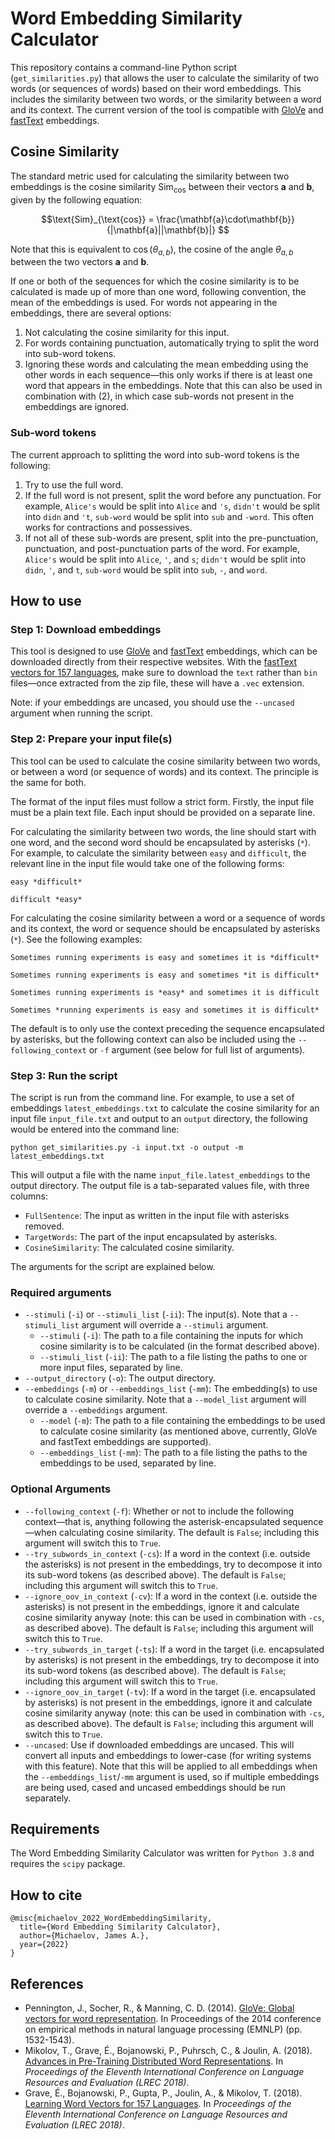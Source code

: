 # Word Embedding Similarity Calculator
This repository contains a command-line Python script (`get_similarities.py`) that allows the user to calculate the similarity of two words (or sequences of words) based on their word embeddings.  This includes the similarity between two words, or the similarity between a word and its context. The current version of the tool is compatible with [GloVe](https://nlp.stanford.edu/projects/glove/) and [fastText](https://fasttext.cc/) embeddings.

## Cosine Similarity
The standard metric used for calculating the similarity between two embeddings is the cosine similarity $\text{Sim}_{\text{cos}}$ between their vectors $\mathbf{a}$ and $\mathbf{b}$, given by the following equation:

$$\text{Sim}_{\text{cos}} = \frac{\mathbf{a}\cdot\mathbf{b}}{|\mathbf{a}||\mathbf{b}|} $$

Note that this is equivalent to $\cos(\theta_{a,b})$, the cosine of the angle $\theta_{a,b}$ between the two vectors $\mathbf{a}$ and $\mathbf{b}$.

If one or both of the sequences for which the cosine similarity is to be calculated is made up of more than one word, following convention, the mean of the embeddings is used. For words not appearing in the embeddings, there are several options:

1. Not calculating the cosine similarity for this input.
2. For words containing punctuation, automatically trying to split the word into sub-word tokens.
3. Ignoring these words and calculating the mean embedding using the other words in each sequence&mdash;this only works if there is at least one word that appears in the embeddings. Note that this can also be used in combination with (2), in which case sub-words not present in the embeddings are ignored.

### Sub-word tokens
The current approach to splitting the word into sub-word tokens is the following:

1. Try to use the full word.
2. If the full word is not present, split the word before any punctuation. For example, `Alice's` would be split into `Alice` and `'s`, `didn't` would be split into `didn` and `'t`, `sub-word` would be split into `sub` and `-word`. This often works for contractions and possessives.
3. If not all of these sub-words are present, split into the pre-punctuation, punctuation, and post-punctuation parts of the word.  For example, `Alice's` would be split into `Alice`, `'`, and `s`; `didn't` would be split into `didn`, `'`, and `t`, `sub-word` would be split into `sub`, `-`, and `word`.

## How to use

### Step 1: Download embeddings
This tool is designed to use [GloVe](https://nlp.stanford.edu/projects/glove/) and [fastText](https://fasttext.cc/) embeddings, which can be downloaded directly from their respective websites. With the [fastText vectors for 157 languages](https://fasttext.cc/docs/en/crawl-vectors.html), make sure to download the `text` rather than `bin` files&mdash;once extracted from the zip file, these will have a `.vec` extension.

Note: if your embeddings are uncased, you should use the `--uncased` argument when running the script.

### Step 2: Prepare your input file(s)
This tool can be used to calculate the cosine similarity between two words, or between a word (or sequence of words) and its context. The principle is the same for both. 

The format of the input files must follow a strict form. Firstly, the input file must be a plain text file. Each input should be provided on a separate line.

For calculating the similarity between two words, the line should start with one word, and the second word should be encapsulated by asterisks (`*`). For example, to calculate the similarity between `easy` and `difficult`, the relevant line in the input file would take one of the following forms:

```
easy *difficult*
```

```
difficult *easy*
```

For calculating the cosine similarity between a word or a sequence of words and its context, the word or sequence should be encapsulated by asterisks (`*`). See the following examples:

```
Sometimes running experiments is easy and sometimes it is *difficult*
```

```
Sometimes running experiments is easy and sometimes *it is difficult*
```

```
Sometimes running experiments is *easy* and sometimes it is difficult
```

```
Sometimes *running experiments is easy and sometimes it is difficult*
```

The default is to only use the context preceding the sequence encapsulated by asterisks, but the following context can also be included using the `--following_context` or `-f` argument (see below for full list of arguments).

### Step 3: Run the script
The script is run from the command line. For example, to use a set of embeddings `latest_embeddings.txt` to calculate the cosine similarity for an input file `input_file.txt` and output to an `output` directory, the following would be entered into the command line:

```
python get_similarities.py -i input.txt -o output -m latest_embeddings.txt
```

This will output a file with the name `input_file.latest_embeddings` to the output directory. The output file is a tab-separated values file, with three columns: 

* `FullSentence`: The input as written in the input file with asterisks removed.
* `TargetWords`: The part of the input encapsulated by asterisks.
* `CosineSimilarity`: The calculated cosine similarity.

The arguments for the script are explained below.

### Required arguments
* `--stimuli` (`-i`) or `--stimuli_list` (`-ii`): The input(s). Note that a `--stimuli_list` argument will override a `--stimuli` argument.
    * `--stimuli` (`-i`): The path to a file containing the inputs for which cosine similarity is to be calculated (in the format described above).
    * `--stimuli_list` (`-ii`): The path to a file listing the paths to one or more input files, separated by line.
* `--output_directory` (`-o`): The output directory.
* `--embeddings` (`-m`) or `--embeddings_list` (`-mm`): The embedding(s) to use to calculate cosine similarity.  Note that a `--model_list` argument will override a `--embeddings` argument.
    * `--model` (`-m`):  The path to a file containing the embeddings to be used to calculate cosine similarity (as mentioned above, currently, GloVe and fastText embeddings are supported).
    * `--embeddings_list` (`-mm`): The path to a file listing the paths to the embeddings to be used, separated by line.

### Optional Arguments
* `--following_context` (`-f`): Whether or not to include the following context&mdash;that is, anything following the asterisk-encapsulated sequence&mdash;when calculating cosine similarity. The default is `False`; including this argument will switch this to `True`.
* `--try_subwords_in_context` (`-cs`): If a word in the context (i.e. outside the asterisks) is not present in the embeddings, try to decompose it into its sub-word tokens (as described above). The default is `False`; including this argument will switch this to `True`.
* `--ignore_oov_in_context` (`-cv`): If a word in the context (i.e. outside the asterisks) is not present in the embeddings, ignore it and calculate cosine similarity anyway (note: this can be used in combination with `-cs`, as described above). The default is `False`; including this argument will switch this to `True`.
* `--try_subwords_in_target` (`-ts`): If a word in the target (i.e. encapsulated by asterisks) is not present in the embeddings, try to decompose it into its sub-word tokens (as described above). The default is `False`; including this argument will switch this to `True`.
* `--ignore_oov_in_target` (`-tv`): If a word in the target (i.e. encapsulated by asterisks) is not present in the embeddings, ignore it and calculate cosine similarity anyway (note: this can be used in combination with `-cs`, as described above). The default is `False`; including this argument will switch this to `True`.
* `--uncased`: Use if downloaded embeddings are uncased. This will convert all inputs and embeddings to lower-case (for writing systems with this feature). Note that this will be applied to all embeddings when the `--embeddings_list`/`-mm` argument is used, so if multiple embeddings are being used, cased and uncased embeddings should be run separately.


## Requirements
The Word Embedding Similarity Calculator was written for `Python 3.8` and requires the `scipy` package.

## How to cite

```
@misc{michaelov_2022_WordEmbeddingSimilarity,
  title={Word Embedding Similarity Calculator},
  author={Michaelov, James A.},
  year={2022}
}
```

## References
* Pennington, J., Socher, R., & Manning, C. D. (2014). [GloVe: Global vectors for word representation](https://aclanthology.org/D14-1162/). In Proceedings of the 2014 conference on empirical methods in natural language processing (EMNLP) (pp. 1532-1543).
* Mikolov, T., Grave, É., Bojanowski, P., Puhrsch, C., & Joulin, A. (2018). [Advances in Pre-Training Distributed Word Representations](https://aclanthology.org/L18-1008/). In *Proceedings of the Eleventh International Conference on Language Resources and Evaluation (LREC 2018)*.
* Grave, É., Bojanowski, P., Gupta, P., Joulin, A., & Mikolov, T. (2018). [Learning Word Vectors for 157 Languages](https://aclanthology.org/L18-1550/). In *Proceedings of the Eleventh International Conference on Language Resources and Evaluation (LREC 2018)*.
